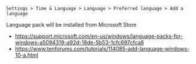 `Settings > Time & Language > Language > Preferred language > Add a language`

Language pack will be installed from Microsoft Store

- https://support.microsoft.com/en-us/windows/language-packs-for-windows-a5094319-a92d-18de-5b53-1cfc697cfca8
- https://www.tenforums.com/tutorials/114085-add-language-windows-10-a.html
